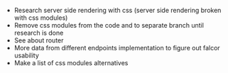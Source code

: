 * Research server side rendering with css (server side rendering broken with css modules)
* Remove css modules from the code and to separate branch until research is done
* See about router
* More data from different endpoints implementation to figure out falcor usability
* Make a list of css modules alternatives